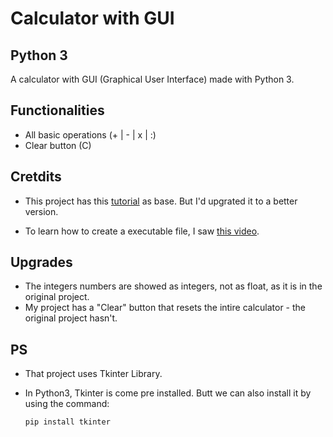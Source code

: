 # Calculator with GUI
## Python 3

A calculator with GUI (Graphical User Interface) made with Python 3.

## Functionalities

* All basic operations (+ | - | x | :)
* Clear button (C)

## Cretdits

* This project has this [tutorial](https://www.youtube.com/watch?v=VpeJKjWiOVk&t=699s) as base.
But I'd upgrated it to a better version.

* To learn how to create a executable file, I saw [this video](https://www.youtube.com/watch?v=cGSerUmK0CE&t=1s).

## Upgrades

* The integers numbers are showed as integers, not as float, as it is in the original project.
* My project has a "Clear" button that resets the intire calculator - the original project hasn't.


## PS

* That project uses Tkinter Library.

* In Python3, Tkinter is come pre installed. Butt we can also install it by using the command:

    `pip install tkinter`